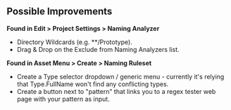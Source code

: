 ## Possible Improvements
**Found in Edit > Project Settings > Naming Analyzer**
- Directory Wildcards (e.g. **/Prototype).
- Drag & Drop on the Exclude from Naming Analyzers list.

**Found in Asset Menu > Create > Naming Ruleset**
- Create a Type selector dropdown / generic menu - currently it's relying that Type.FullName won't find any conflicting types.
- Create a button next to "pattern" that links you to a regex tester web page with your pattern as input.
